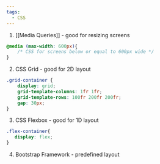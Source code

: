 ```yaml
---
tags:
  - CSS
---
```

1. [[Media Queries]] - good for resizing screens
```css
@media (max-width: 600px){
    /* CSS for screens below or equal to 600px wide */
}
```

2. CSS Grid - good for 2D layout
```css
.grid-container {
    display: grid;
    grid-template-columns: 1fr 1fr;
    grid-template-rows: 100fr 200fr 200fr;
    gap: 30px;
}
```

3. CSS Flexbox - good for 1D layout
```css
.flex-container{
   display: flex;
}
```

4. Bootstrap Framework - predefined layout